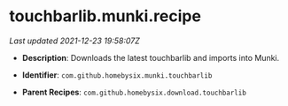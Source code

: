 # touchbarlib.munki.recipe

_Last updated 2021-12-23 19:58:07Z_

- **Description**: Downloads the latest touchbarlib and imports into Munki.

- **Identifier**: `com.github.homebysix.munki.touchbarlib`

- **Parent Recipes**: `com.github.homebysix.download.touchbarlib`